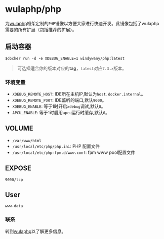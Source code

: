 # wulaphp/php

为[wulaphp](https://www.wulaphp.com)框架定制的`PHP`镜像以方便大家进行快速开发。此镜像包括了wulaphp需要的所有扩展（包括推荐的扩展）。

## 启动容器

`$docker run -d -e XDEBUG_ENABLE=1 windywany/php:latest`

> 可选择适合你的版本对应的**tag**，`latest`对应`7.3.x`版本。

### 环境变量

* `XDEBUG_REMOTE_HOST`: IDE所在主机IP,默认为`host.docker.internal`。
* `XDEBUG_REMOTE_PORT`: IDE监听的端口,默认`9000`。
* `XDEBUG_ENABLE`: 等于1时开启`xdebug`调试,默认`0`。
* `APCU_ENABLE`: 等于1时启用`apcu`运行时缓存,默认`0`。

## VOLUME

* `/var/www/html`
* `/usr/local/etc/php/php.ini`: PHP 配置文件
* `/usr/local/etc/php-fpm.d/www.conf`: fpm www pool配置文件

## EXPOSE

`9000/tcp`

## User

`www-data`

### 联系

转到[wulaphp](https://www.wulaphp.com)以了解更多信息。
